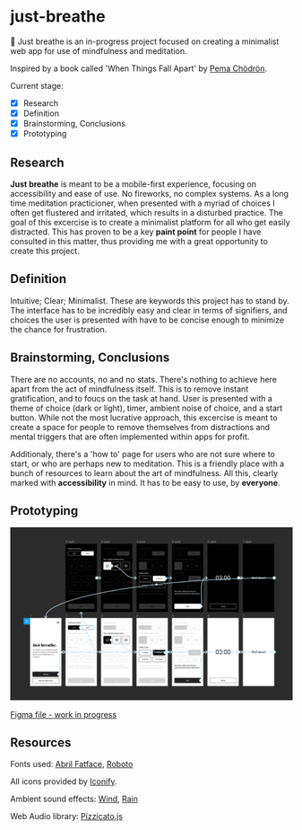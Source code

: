 # just-breathe

🧘 Just breathe is an in-progress project focused on creating a minimalist web app for use of mindfulness and meditation.

Inspired by a book called 'When Things Fall Apart' by [Pema Chödrön](https://en.wikipedia.org/wiki/Pema_Chödrön).

Current stage:

- [x] Research
- [x] Definition
- [x] Brainstorming, Conclusions
- [x] Prototyping

## Research

**Just breathe** is meant to be a mobile-first experience, focusing on accessibility and ease of use. No fireworks, no complex systems. As a long time meditation practicioner, when presented with a myriad of choices I often get flustered and irritated, which results in a disturbed practice. The goal of this excercise is to create a minimalist platform for all who get easily distracted. This has proven to be a key **paint point** for people I have consulted in this matter, thus providing me with a great opportunity to create this project.

## Definition

Intuitive; Clear; Minimalist. These are keywords this project has to stand by. The interface has to be incredibly easy and clear in terms of signifiers, and choices the user is presented with have to be concise enough to minimize the chance for frustration.

## Brainstorming, Conclusions

There are no accounts, no and no stats. There's nothing to achieve here apart from the act of mindfulness itself. This is to remove instant gratification, and to foucs on the task at hand. User is presented with a theme of choice (dark or light), timer, ambient noise of choice, and a start button. While not the most lucrative approach, this excercise is meant to create a space for people to remove themselves from distractions and mental triggers that are often implemented within apps for profit.

Additionaly, there's a 'how to' page for users who are not sure where to start, or who are perhaps new to meditation. This is a friendly place with a bunch of resources to learn about the art of mindfulness. All this, clearly marked with **accessibility** in mind. It has to be easy to use, by **everyone**.

## Prototyping

![Prototype for Just Breathe](img/just-breathe-prototype.png)

[Figma file - work in progress](https://www.figma.com/file/96uvXp9ipCXgezTFGl3iYW/Untitled?node-id=0%3A1)

## Resources

Fonts used:
[Abril Fatface](https://fonts.google.com/specimen/Abril+Fatface?query=abril),
[Roboto](https://fonts.google.com/specimen/Roboto?query=Roboto)

All icons provided by [Iconify](https://www.figma.com/community/plugin/735098390272716381).

Ambient sound effects:
[Wind](https://freesound.org/people/michieldb.nl/sounds/217457/),
[Rain](https://freesound.org/people/babuababua/sounds/344430/)

Web Audio library:
[Pizzicato.js](https://alemangui.github.io/pizzicato/)
